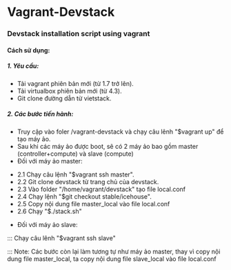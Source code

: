 Vagrant-Devstack
======================

### Devstack installation script using vagrant
#### Cách sử dụng:
##### 1. Yêu cầu:
- Tải vagrant phiên bản mới (từ 1.7 trở lên).
- Tải virtualbox phiên bản mới (từ 4.3).
- Git clone đường dẫn từ vietstack.

##### 2. Các bước tiến hành:
- Truy cập vào foler /vagrant-devstack và chạy câu lênh "$vagrant up" để tạo máy ảo.
- Sau khi các máy ảo được boot, sẽ có 2 máy ảo bao gồm master (controller+compute) và slave (compute)
- Đối với máy ảo master:

* 2.1 Chạy câu lệnh "$vagrant ssh master".
* 2.2 Git clone devstack từ trang chủ của devstack.
* 2.3 Vào folder "/home/vagrant/devstack" tạo file local.conf
* 2.4 Chạy lệnh  "$git checkout stable/icehouse".
* 2.5 Copy nội dung file master_local vào file local.conf
* 2.6 Chạy "$./stack.sh" 

- Đối với máy ảo slave:

::: Chạy câu lênh "$vagrant ssh slave"

::: Note: Các bước còn lại làm tương tự như máy ảo master, thay vì copy nội dung file master_local, ta copy nội dung 
file slave_local vào file local.conf

